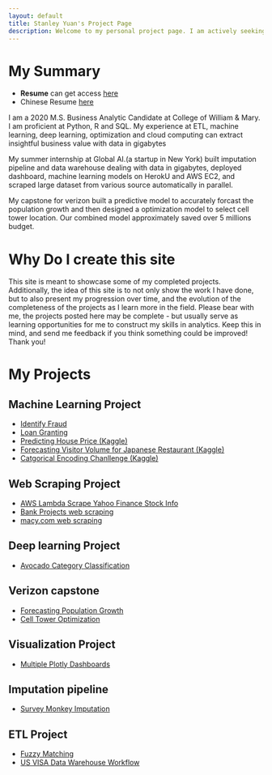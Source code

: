 ```yaml
---
layout: default
title: Stanley Yuan's Project Page 
description: Welcome to my personal project page. I am actively seeking full-time opportunity as a data scientist. If you have a position, please reach me at wqeqsada2131@gmail.com or 3366926033
---
```

# My Summary 
- **Resume** can get access [here](/stanley_resume.pdf)
- Chinese Resume [here](/中文简历.pdf)

I am a 2020 M.S. Business Analytic Candidate at College of William & Mary. I am proficient at Python, R and SQL. My experience at ETL, machine learning, deep learning, optimization and cloud computing can extract insightful business value with data in gigabytes

My summer internship at Global AI.(a startup in New York) built imputation pipeline and data warehouse dealing with data in gigabytes,
deployed dashboard, machine learning models on HerokU and AWS EC2, and scraped large dataset from various source automatically in parallel. 

My capstone for verizon built a predictive model to accurately forcast the population growth and then designed a optimization model to select cell tower location. Our combined model approximately saved over 5 millions budget. 

# Why Do I create this site 

This site is meant to showcase some of my completed projects. Additionally, the idea of this site is to not only show the work I have done, but to also present my progression over time, and the evolution of the completeness of the projects as I learn more in the field. Please bear with me, the projects posted here may be complete - but usually serve as learning opportunities for me to construct my skills in analytics. Keep this in mind, and send me feedback if you think something could be improved! Thank you!

# My Projects
## Machine Learning Project
 - [Identify Fraud](/code/index.md)
 - [Loan Granting](/code/index.md)
 - [Predicting House Price (Kaggle)](/code/index.md)
 - [Forecasting Visitor Volume for Japanese Restaurant (Kaggle)](/code/index.md)
 - [Catgorical Encoding Chanllenge (Kaggle)](/code/index.md)
## Web Scraping Project 
 - [AWS Lambda Scrape Yahoo Finance Stock Info](/code/index.md)
 - [Bank Projects web scraping]((/code/index.md))
 - [macy.com web scraping](/code/index.md)
## Deep learning Project
 - [Avocado Category Classification](/code/index.md)
## Verizon capstone 
 - [Forecasting Population Growth](/code/index.md)
 - [Cell Tower Optimization](/code/index.md)
## Visualization Project 
 - [Multiple Plotly Dashboards](/plotly_dash_mapbox/index.md)
## Imputation pipeline 
 - [Survey Monkey Imputation](/Survey-Monkey/index.md)
## ETL Project 
 - [Fuzzy Matching](/code/index.md)
 - [US VISA Data Warehouse Workflow](/code/index.md)

